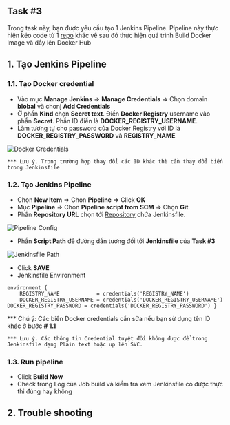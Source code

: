 ## Task #3  
Trong task này, bạn được yêu cầu tạo 1 Jenkins Pipeline. Pipeline này thực hiện kéo code từ 1 [repo](https://github.com/hoabka/nodejs-demo.git) khác về sau đó thực hiện quá trình Build Docker Image và đẩy lên Docker Hub  
      
## 1. Tạo Jenkins Pipeline  
### 1.1.  Tạo Docker credential  
- Vào mục **Manage Jenkins** => **Manage Credentials** =>  Chọn domain **blobal** và chonj **Add Credentials**  
- Ở phần **Kind** chọn **Secret text**. Điền **Docker Registry** username vào phần **Secret**. Phần ID điền là **DOCKER_REGISTRY_USERNAME**.  
- Làm tương tự cho password của Docker Registry với ID là **DOCKER_REGISTRY_PASSWORD** và **REGISTRY_NAME**  
  
![Docker Credentials](https://github.com/hoabka/jenkins-course/blob/master/jenkins-pipeline/images/dockerRegistryCred.JPG)  
```  
*** Lưu ý. Trong trường hợp thay đổi các ID khác thì cần thay đổi biến trong Jenkinsfile  
```  
### 1.2.  Tạo Jenkins Pipeline  
- Chọn **New Item** => Chọn **Pipeline** => Click **OK**  
- Mục **Pipeline** => Chọn **Pipeline script from SCM** => Chọn **Git**.  
- Phần **Repository URL** chọn tới [Repository](https://github.com/hoabka/jenkins-course.git) chứa Jenkinsfile.  
  
![Pipeline Config](https://github.com/hoabka/jenkins-course/blob/master/jenkins-pipeline/images/pipelineConf.JPG)  
- Phần **Script Path** để đường dẫn tương đối tới **Jenkinsfile** của **Task #3**  
  
![Jenkinsfile Path](https://github.com/hoabka/jenkins-course/blob/master/jenkins-pipeline/images/jenkinsfilePath.JPG)  
- Click **SAVE**  
- Jenkinsfile Environment  
```console  
environment {    
    REGISTRY_NAME            = credentials('REGISTRY_NAME')     
    DOCKER_REGISTRY_USERNAME = credentials('DOCKER_REGISTRY_USERNAME')    
DOCKER_REGISTRY_PASSWORD = credentials('DOCKER_REGISTRY_PASSWORD') }  
```  
*** Chú ý: Các biến Docker credentials cần sửa nếu bạn sử dụng tên ID khác ở bước **# 1.1**  
  
```console  
*** Lưu ý. Các thông tin Credential tuyệt đối không được để trong Jenkinsfile dạng Plain text hoặc up lên SVC.  
```  
### 1.3.  Run pipeline  
- Click **Build Now**  
- Check trong Log của Job build và kiểm tra xem Jenkinsfile có được thực thi đúng hay không  
## 2. Trouble shooting